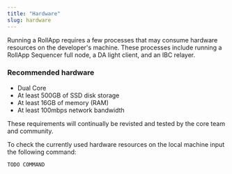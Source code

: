 ```yaml
---
title: "Hardware"
slug: hardware
---
```


Running a RollApp requires a few processes that may consume hardware resources on the developer's machine. These processes include running a RollApp Sequencer full node, a DA light client, and an IBC relayer.

### Recommended hardware

-   Dual Core
-   At least 500GB of SSD disk storage
-   At least 16GB of memory (RAM)
-   At least 100mbps network bandwidth

These requirements will continually be revisted and tested by the core team and community.

To check the currently used hardware resources on the local machine input the following command:

```
TODO COMMAND
```

